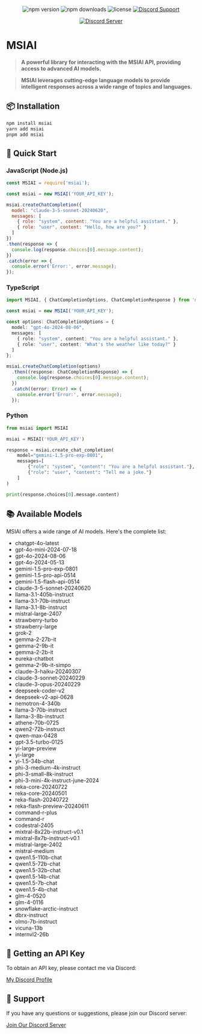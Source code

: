


<p align="center">
  <img src="https://img.shields.io/npm/v/msiai?style=for-the-badge" alt="npm version">
  <img src="https://img.shields.io/npm/dt/msiai?style=for-the-badge" alt="npm downloads">
  <img src="https://img.shields.io/npm/l/msiai?style=for-the-badge" alt="license">
  <a href="https://discord.com/users/657241749579759616" target="_blank">
    <img src="https://img.shields.io/badge/Discord-Support-7289DA?style=for-the-badge&logo=discord" alt="Discord Support">
  </a>
</p>

<p align="center">
  <a href="https://discord.gg/bdfd">
    <img src="https://img.shields.io/discord/1085293868976709652?color=7289da&logo=discord&logoColor=white&style=for-the-badge" alt="Discord Server">
  </a>
</p>

# MSIAI

> **A powerful library for interacting with the MSIAI API, providing access to advanced AI models.**

> **MSIAI leverages cutting-edge language models to provide intelligent responses across a wide range of topics and languages.**

## 📦 Installation

```bash
npm install msiai
yarn add msiai
pnpm add msiai
```

## 🚀 Quick Start

### JavaScript (Node.js)

```javascript
const MSIAI = require('msiai');

const msiai = new MSIAI('YOUR_API_KEY');

msiai.createChatCompletion({
  model: "claude-3-5-sonnet-20240620",
  messages: [
    { role: "system", content: "You are a helpful assistant." },
    { role: "user", content: "Hello, how are you?" }
  ]
})
.then(response => {
  console.log(response.choices[0].message.content);
})
.catch(error => {
  console.error('Error:', error.message);
});
```

### TypeScript

```typescript
import MSIAI, { ChatCompletionOptions, ChatCompletionResponse } from 'msiai';

const msiai = new MSIAI('YOUR_API_KEY');

const options: ChatCompletionOptions = {
  model: "gpt-4o-2024-08-06",
  messages: [
    { role: "system", content: "You are a helpful assistant." },
    { role: "user", content: "What's the weather like today?" }
  ]
};

msiai.createChatCompletion(options)
  .then((response: ChatCompletionResponse) => {
    console.log(response.choices[0].message.content);
  })
  .catch((error: Error) => {
    console.error('Error:', error.message);
  });
```

### Python

```python
from msiai import MSIAI

msiai = MSIAI('YOUR_API_KEY')

response = msiai.create_chat_completion(
    model="gemini-1.5-pro-exp-0801",
    messages=[
        {"role": "system", "content": "You are a helpful assistant."},
        {"role": "user", "content": "Tell me a joke."}
    ]
)

print(response.choices[0].message.content)
```

## 📚 Available Models

MSIAI offers a wide range of AI models. Here's the complete list:

- chatgpt-4o-latest
- gpt-4o-mini-2024-07-18
- gpt-4o-2024-08-06
- gpt-4o-2024-05-13
- gemini-1.5-pro-exp-0801
- gemini-1.5-pro-api-0514
- gemini-1.5-flash-api-0514
- claude-3-5-sonnet-20240620
- llama-3.1-405b-instruct
- llama-3.1-70b-instruct
- llama-3.1-8b-instruct
- mistral-large-2407
- strawberry-turbo
- strawberry-large
- grok-2
- gemma-2-27b-it
- gemma-2-9b-it
- gemma-2-2b-it
- eureka-chatbot
- gemma-2-9b-it-simpo
- claude-3-haiku-20240307
- claude-3-sonnet-20240229
- claude-3-opus-20240229
- deepseek-coder-v2
- deepseek-v2-api-0628
- nemotron-4-340b
- llama-3-70b-instruct
- llama-3-8b-instruct
- athene-70b-0725
- qwen2-72b-instruct
- qwen-max-0428
- gpt-3.5-turbo-0125
- yi-large-preview
- yi-large
- yi-1.5-34b-chat
- phi-3-medium-4k-instruct
- phi-3-small-8k-instruct
- phi-3-mini-4k-instruct-june-2024
- reka-core-20240722
- reka-core-20240501
- reka-flash-20240722
- reka-flash-preview-20240611
- command-r-plus
- command-r
- codestral-2405
- mixtral-8x22b-instruct-v0.1
- mixtral-8x7b-instruct-v0.1
- mistral-large-2402
- mistral-medium
- qwen1.5-110b-chat
- qwen1.5-72b-chat
- qwen1.5-32b-chat
- qwen1.5-14b-chat
- qwen1.5-7b-chat
- qwen1.5-4b-chat
- glm-4-0520
- glm-4-0116
- snowflake-arctic-instruct
- dbrx-instruct
- olmo-7b-instruct
- vicuna-13b
- internvl2-26b

## 🔑 Getting an API Key

To obtain an API key, please contact me via Discord:

[My Discord Profile](https://discord.com/users/657241749579759616)

## 🤝 Support

If you have any questions or suggestions, please join our Discord server:

[Join Our Discord Server](https://discord.gg/bdfd)
